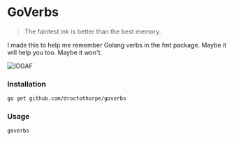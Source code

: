 # GoVerbs

> The faintest ink is better than the best memory.

I made this to help me remember Golang verbs in the fmt package. Maybe it will help you too. Maybe it won't.

![IDGAF](http://giphygifs.s3.amazonaws.com/media/jrpdsvd6L12ta/giphy.gif)

### Installation
```bash
go get github.com/droctothorpe/goverbs
```

### Usage
```bash
goverbs
```